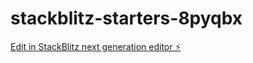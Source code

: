 # stackblitz-starters-8pyqbx

[Edit in StackBlitz next generation editor ⚡️](https://stackblitz.com/~/github.com/Teja12-lab/stackblitz-starters-8pyqbx)